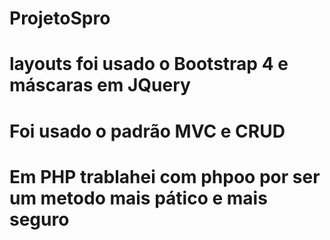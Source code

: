 # ProjetoSpro
# layouts foi usado o Bootstrap 4 e máscaras em JQuery 
# Foi usado o padrão MVC e CRUD
# Em PHP trablahei com phpoo por ser um metodo mais pático e mais seguro 

